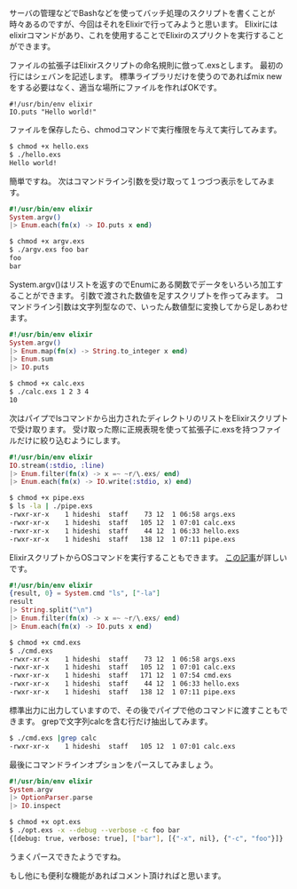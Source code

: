 サーバの管理などでBashなどを使ってバッチ処理のスクリプトを書くことが時々あるのですが、今回はそれをElixirで行ってみようと思います。
Elixirにはelixirコマンドがあり、これを使用することでElixirのスプリクトを実行することができます。

ファイルの拡張子はElixirスクリプトの命名規則に倣って.exsとします。
最初の行にはシェバンを記述します。
標準ライブラリだけを使うのであればmix newをする必要はなく、適当な場所にファイルを作ればOKです。

```
#!/usr/bin/env elixir
IO.puts "Hello world!"
```

ファイルを保存したら、chmodコマンドで実行権限を与えて実行してみます。

```bash
$ chmod +x hello.exs
$ ./hello.exs
Hello world!
```

簡単ですね。
次はコマンドライン引数を受け取って１つづつ表示をしてみます。

```ex
#!/usr/bin/env elixir
System.argv()
|> Enum.each(fn(x) -> IO.puts x end)
```

```bash
$ chmod +x argv.exs
$ ./argv.exs foo bar
foo
bar
```

System.argv()はリストを返すのでEnumにある関数でデータをいろいろ加工することができます。
引数で渡された数値を足すスクリプトを作ってみます。
コマンドライン引数は文字列型なので、いったん数値型に変換してから足しあわせます。

```ex
#!/usr/bin/env elixir
System.argv()
|> Enum.map(fn(x) -> String.to_integer x end)
|> Enum.sum
|> IO.puts
```

```bash
$ chmod +x calc.exs
$ ./calc.exs 1 2 3 4
10
```

次はパイプでlsコマンドから出力されたディレクトリのリストをElixirスクリプトで受け取ります。
受け取った際に正規表現を使って拡張子に.exsを持つファイルだけに絞り込むようにします。

```ex
#!/usr/bin/env elixir
IO.stream(:stdio, :line)
|> Enum.filter(fn(x) -> x =~ ~r/\.exs/ end)
|> Enum.each(fn(x) -> IO.write(:stdio, x) end)
```

```bash
$ chmod +x pipe.exs
$ ls -la | ./pipe.exs
-rwxr-xr-x    1 hideshi  staff    73 12  1 06:58 args.exs
-rwxr-xr-x    1 hideshi  staff   105 12  1 07:01 calc.exs
-rwxr-xr-x    1 hideshi  staff    44 12  1 06:33 hello.exs
-rwxr-xr-x    1 hideshi  staff   138 12  1 07:11 pipe.exs
```

ElixirスクリプトからOSコマンドを実行することもできます。
[この記事](http://qiita.com/darui_kara/items/755463f2c4769d1777ed)が詳しいです。

```ex
#!/usr/bin/env elixir
{result, 0} = System.cmd "ls", ["-la"]
result
|> String.split("\n")
|> Enum.filter(fn(x) -> x =~ ~r/\.exs/ end)
|> Enum.each(fn(x) -> IO.puts x end)
```

```bash
$ chmod +x cmd.exs
$ ./cmd.exs
-rwxr-xr-x    1 hideshi  staff    73 12  1 06:58 args.exs
-rwxr-xr-x    1 hideshi  staff   105 12  1 07:01 calc.exs
-rwxr-xr-x    1 hideshi  staff   171 12  1 07:54 cmd.exs
-rwxr-xr-x    1 hideshi  staff    44 12  1 06:33 hello.exs
-rwxr-xr-x    1 hideshi  staff   138 12  1 07:11 pipe.exs
```

標準出力に出力していますので、その後でパイプで他のコマンドに渡すこともできます。
grepで文字列calcを含む行だけ抽出してみます。

```bash
$ ./cmd.exs |grep calc
-rwxr-xr-x    1 hideshi  staff   105 12  1 07:01 calc.exs
```

最後にコマンドラインオプションをパースしてみましょう。

```ex
#!/usr/bin/env elixir
System.argv
|> OptionParser.parse
|> IO.inspect
```

```bash
$ chmod +x opt.exs
$ ./opt.exs -x --debug --verbose -c foo bar
{[debug: true, verbose: true], ["bar"], [{"-x", nil}, {"-c", "foo"}]}
```

うまくパースできたようですね。

もし他にも便利な機能があればコメント頂ければと思います。

